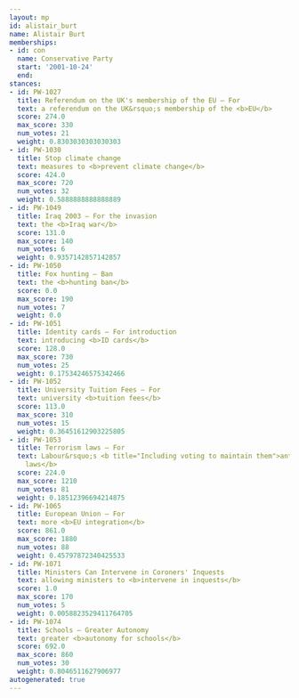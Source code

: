 ```yaml
---
layout: mp
id: alistair_burt
name: Alistair Burt
memberships:
- id: con
  name: Conservative Party
  start: '2001-10-24'
  end: 
stances:
- id: PW-1027
  title: Referendum on the UK's membership of the EU — For
  text: a referendum on the UK&rsquo;s membership of the <b>EU</b>
  score: 274.0
  max_score: 330
  num_votes: 21
  weight: 0.8303030303030303
- id: PW-1030
  title: Stop climate change
  text: measures to <b>prevent climate change</b>
  score: 424.0
  max_score: 720
  num_votes: 32
  weight: 0.5888888888888889
- id: PW-1049
  title: Iraq 2003 — For the invasion
  text: the <b>Iraq war</b>
  score: 131.0
  max_score: 140
  num_votes: 6
  weight: 0.9357142857142857
- id: PW-1050
  title: Fox hunting — Ban
  text: the <b>hunting ban</b>
  score: 0.0
  max_score: 190
  num_votes: 7
  weight: 0.0
- id: PW-1051
  title: Identity cards — For introduction
  text: introducing <b>ID cards</b>
  score: 128.0
  max_score: 730
  num_votes: 25
  weight: 0.17534246575342466
- id: PW-1052
  title: University Tuition Fees — For
  text: university <b>tuition fees</b>
  score: 113.0
  max_score: 310
  num_votes: 15
  weight: 0.36451612903225805
- id: PW-1053
  title: Terrorism laws — For
  text: Labour&rsquo;s <b title="Including voting to maintain them">anti-terrorism
    laws</b>
  score: 224.0
  max_score: 1210
  num_votes: 81
  weight: 0.18512396694214875
- id: PW-1065
  title: European Union — For
  text: more <b>EU integration</b>
  score: 861.0
  max_score: 1880
  num_votes: 88
  weight: 0.45797872340425533
- id: PW-1071
  title: Ministers Can Intervene in Coroners' Inquests
  text: allowing ministers to <b>intervene in inquests</b>
  score: 1.0
  max_score: 170
  num_votes: 5
  weight: 0.0058823529411764705
- id: PW-1074
  title: Schools — Greater Autonomy
  text: greater <b>autonomy for schools</b>
  score: 692.0
  max_score: 860
  num_votes: 30
  weight: 0.8046511627906977
autogenerated: true
---
```


